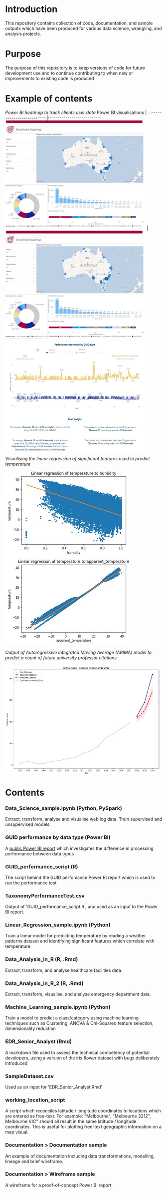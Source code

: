 # Introduction

This repository contains collection of code, documentation, and sample outputs which have been produced for various data science, wrangling, and analysis projects. 

# Purpose

The purpose of this repository is to keep versions of code for future development use and to continue contributing to when new or improvements to existing code is produced 

# Example of contents

_Power BI heatmap to track clients user data_
Power BI visualisations             | . 
:-------------------------:|:-------------------------:
<img src="https://github.com/DarthVidarr/Repos/blob/main/heatmap.JPG" width="450" height="350">  |  <img src="https://github.com/DarthVidarr/Repos/blob/main/heatmap.JPG" width="450" height="350">
<img src="https://github.com/DarthVidarr/Repos/blob/main/Performance_Test_image.JPG" width="450" height="350">

_Visualising the linear regression of significant features used to predict temperature_

<img src="https://github.com/DarthVidarr/Repos/blob/main/linear_regression.JPG">

_Output of Autoregressive Integrated Moving Average (ARIMA) model to predict a count of future university professor citations_

<img src="https://github.com/DarthVidarr/Repos/blob/main/ARIMA_model.JPG" width="500" height="350">

# Contents

### Data_Science_sample.ipynb (Python, PySpark)
Extract, transform, analyse and visualise web log data. Train supervised and unsupervised models.

### GUID performance by data type (Power BI)
A [public Power BI report](https://app.powerbi.com/view?r=eyJrIjoiMjQ2MWM5ZTUtMDJlYi00YThlLWE5MGUtMGIwNzQ5Y2E0N2RjIiwidCI6ImU3ZTAzMWZjLWY1MGEtNDA2OS05NWE5LTZmNGQ4OTgxYzdmMiJ9)
 which investigates the difference in processing performance between data types 

### GUID_performance_script (R)
The script behind the GUID perfomance Power BI report which is used to run the performance test

### TaxonomyPerformanceTest.csv

Output of 'GUID_performance_script.R', and used as an input to the Power BI report.

### Linear_Regression_sample.ipynb (Python)

Train a linear model for predicting temperature by reading a weather patterns dataset and identifying significant features which correlate with temperature

### Data_Analysis_in_R (R, .Rmd)
Extract, transform, and analyse healthcare facilities data. 

### Data_Analysis_in_R_2 (R, .Rmd)

Extract, transform, visualise, and analyse emergency department data. 

### Machine_Learning_sample.ipynb (Python)

Train a model to predict a class/category using machine learning techniques such as Clustering, ANOVA & Chi-Squared feature selection, dimensionality reduction

### EDR_Senior_Analyst (Rmd)
A markdown file used to assess the technical competency of potential developers, using a version of the iris flower dataset with bugs deliberately introduced

### SampleDataset.csv
Used as an input for 'EDR_Senior_Analyst.Rmd'

### working_location_script

A script which reconciles latitude / longitude coordinates to locations which are entered as free-text. For example: "Melbourne", "Melbourne 3212", Melbourne VIC" should all result in the same latitude / longitude coordinates. This is useful for plotting free-text geographic information on a map visual.

### Documentation > Documentation sample

An example of documentation including data transformations, modelling, lineage and brief wireframe.

### Documentation > Wireframe sample

A wireframe for a proof-of-concept Power BI report

